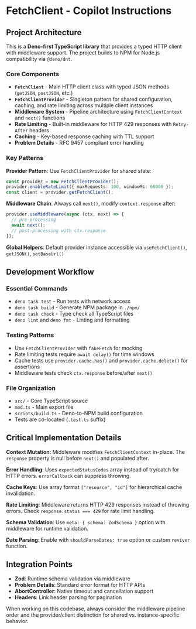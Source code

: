 # FetchClient - Copilot Instructions

## Project Architecture

This is a **Deno-first TypeScript library** that provides a typed HTTP client
with middleware support. The project builds to NPM for Node.js compatibility via
`@deno/dnt`.

### Core Components

- **`FetchClient`** - Main HTTP client class with typed JSON methods (`getJSON`,
  `postJSON`, etc.)
- **`FetchClientProvider`** - Singleton pattern for shared configuration,
  caching, and rate limiting across multiple client instances
- **Middleware System** - Pipeline architecture using `FetchClientContext` and
  `next()` functions
- **Rate Limiting** - Built-in middleware for HTTP 429 responses with
  `Retry-After` headers
- **Caching** - Key-based response caching with TTL support
- **Problem Details** - RFC 9457 compliant error handling

### Key Patterns

**Provider Pattern**: Use `FetchClientProvider` for shared state:

```typescript
const provider = new FetchClientProvider();
provider.enableRateLimit({ maxRequests: 100, windowMs: 60000 });
const client = provider.getFetchClient();
```

**Middleware Chain**: Always call `next()`, modify `context.response` after:

```typescript
provider.useMiddleware(async (ctx, next) => {
  // pre-processing
  await next();
  // post-processing with ctx.response
});
```

**Global Helpers**: Default provider instance accessible via `useFetchClient()`,
`getJSON()`, `setBaseUrl()`

## Development Workflow

### Essential Commands

- `deno task test` - Run tests with network access
- `deno task build` - Generate NPM package in `./npm/`
- `deno task check` - Type check all TypeScript files
- `deno lint` and `deno fmt` - Linting and formatting

### Testing Patterns

- Use `FetchClientProvider` with `fakeFetch` for mocking
- Rate limiting tests require `await delay()` for time windows
- Cache tests use `provider.cache.has()` and `provider.cache.delete()` for
  assertions
- Middleware tests check `ctx.response` before/after `next()`

### File Organization

- `src/` - Core TypeScript source
- `mod.ts` - Main export file
- `scripts/build.ts` - Deno-to-NPM build configuration
- Tests are co-located (`.test.ts` suffix)

## Critical Implementation Details

**Context Mutation**: Middleware modifies `FetchClientContext` in-place. The
`response` property is null before `next()` and populated after.

**Error Handling**: Uses `expectedStatusCodes` array instead of try/catch for
HTTP errors. `errorCallback` can suppress throwing.

**Cache Keys**: Use array format `["resource", "id"]` for hierarchical cache
invalidation.

**Rate Limiting**: Middleware returns HTTP 429 responses instead of throwing
errors. Check `response.status === 429` for rate limit handling.

**Schema Validation**: Use `meta: { schema: ZodSchema }` option with middleware
for runtime validation.

**Date Parsing**: Enable with `shouldParseDates: true` option or custom
`reviver` function.

## Integration Points

- **Zod**: Runtime schema validation via middleware
- **Problem Details**: Standard error format for HTTP APIs
- **AbortController**: Native timeout and cancellation support
- **Headers**: Link header parsing for pagination

When working on this codebase, always consider the middleware pipeline order and
the provider/client distinction for shared vs. instance-specific behavior.
